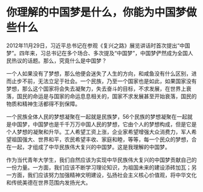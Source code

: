 # 你理解的中国梦是什么，你能为中国梦做些什么

2012年11月29日，习近平总书记在参观《复兴之路》展览讲话时首次提出“中国梦”。四年来，习总书记在多个场合、多次提及“中国梦”，中国梦俨然成为全国人民热议的话题。那么，究竟什么是中国梦？  
  
一个人如果没有了梦想，那么他便会迷失了人生的方向，和咸鱼没有什么区别，进而止步不前，无法立足于社会。一个民族，乃至一个国家也是如此，如果国家没有梦想，那么这个国家将会失去凝聚力，失去奋斗的目标，不求发展，在世界上衰落，国民的命运是与国家的命运息息相关的，国家不求发展甚至开始衰落，国民的物质和精神生活都得不到保障。  
  
一个民族全体人民的梦想凝聚在一起就是民族梦，56个民族的梦想凝聚在一起就是中国梦，中国梦也是千千万万中国人民的梦想，它由个人的梦想构成，但是它是个人梦想的凝聚和升华。工人希望工资上涨，企业家希望增强大众消费力，军人希望祖国强大、世界和平，农民希望丰收、家庭和睦，等等，每一个民众的梦想，合在一起，才组成了中华民族伟大复兴的中国梦。这是我理解的中国梦。  
  
作为当代青年大学生，我们自然应该为实现中华民族伟大复兴的中国梦贡献自己的一份力量。一方面，我们应该不断学习理论知识，为祖国未来的建设添砖加瓦；另一方面，我们应该努力加强精神文明建设，弘扬社会主义核心价值观，将中华文化和传统美德在世界范围内发扬光大。
